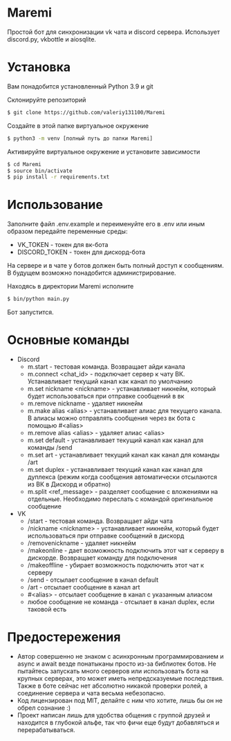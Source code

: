 # Maremi
Простой бот для синхронизации vk чата и discord сервера. Использует discord.py, vkbottle и aiosqlite.

# Установка
Вам понадобится установленный Python 3.9 и git

Склонируйте репозиторий
```bash
$ git clone https://github.com/valeriy131100/Maremi
```

Создайте в этой папке виртуальное окружение
```bash
$ python3 -m venv [полный путь до папки Maremi]
```

Активируйте виртуальное окружение и установите зависимости
```bash
$ cd Maremi
$ source bin/activate
$ pip install -r requirements.txt
```
# Использование
Заполните файл .env.example и переименуйте его в .env или иным образом передайте переменные среды:
* VK_TOKEN - токен для вк-бота
* DISCORD_TOKEN - токен для дискорд-бота

На сервере и в чате у ботов должен быть полный доступ к сообщениям. В будущем возможно понадобится администрирование.

Находясь в директории Maremi исполните
```bash
$ bin/python main.py
```
Бот запустится.

# Основные команды
* Discord
  * m.start - тестовая команда. Возвращает айди канала
  * m.connect \<chat_id\> - подключает сервер к чату ВК. Устанавливает текущий канал как канал по умолчанию
  * m.set nickname \<nickname\> - устанавливает никнейм, который будет использоваться при отправке сообщений в вк
  * m.remove nickname - удаляет никнейм
  * m.make alias \<alias\> - устанавливает алиас для текущего канала. В алиасы можно отправлять сообщения через вк бота с помощью \#\<alias\>
  * m.remove alias \<alias\> - удаляет алиас \<alias\>
  * m.set default - устанавливает текущий канал как канал для команды /send
  * m.set art - устанавливает текущий канал как канал для команды /art
  * m.set duplex - устанавливает текущий канал как канал для дуплекса (режим когда сообщения автоматически отсылаются из ВК в Дискорд и обратно)
  * m.split \<ref_message\> - разделяет сообщение с вложениями на отдельные. Необходимо переслать с командой оригинальное сообщение
* VK
  * /start - тестовая команда. Возвращает айди чата
  * /nickname \<nickname\> - устанавливает никнейм, который будет использоваться при отправке сообщений в дискорд
  * /removenickname - удаляет никнейм
  * /makeonline - дает возможность подключить этот чат к серверу в дискорде. Возвращает команду для подключения
  * /makeoffline - убирает возможность подключить этот чат к серверу
  * /send - отсылает сообщение в канал default
  * /art - отсылает сообщение в канал art
  * \#\<alias\> - отсылает сообщение в канал с указанным алиасом
  * любое сообщение не команда - отсылает в канал duplex, если таковой есть

# Предостережения
* Автор совершенно не знаком с асинхронным программированием и async и await везде понатыканы просто из-за библиотек ботов. Не пытайтесь запускать много серверов или использовать бота на крупных серверах, это может иметь непредсказуемые последствия. Также в боте сейчас нет абсолютно никакой проверки ролей, а соединение сервера и чата весьма небезопасно. 
* Код лицензирован под MIT, делайте с ним что хотите, лишь бы он не обрел сознание :)
* Проект написан лишь для удобства общения с группой друзей и находится в глубокой альфе, так что фичи еще будут добавляться и перерабатываться.
